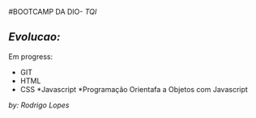 #BOOTCAMP DA DIO- *TQI*

## _Evolucao:_ ##
Em progress:

* GIT
* HTML 
* CSS
*Javascript
*Programação Orientafa a Objetos com Javascript





















_by: Rodrigo Lopes_
